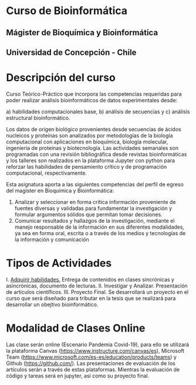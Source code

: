 # Curso de Bioinformática
## Mágister de Bioquímica y Bioinformática
## Universidad de Concepción - Chile

# Descripción del curso
Curso Teórico-Práctico que incorpora las competencias requeridas para poder realizar análisis bioinformáticos de datos experimentales desde: 

a) habilidades computacionales base, 
b) análisis de secuencias y 
c) análisis estructural bioinformático. 

Los datos de origen biológico provenientes desde secuencias de ácidos nucleicos y proteínas son analizados por metodologías de la biología computacional con aplicaciones en bioquímica, biología molecular, ingeniería de proteínas y biotecnología. Las actividades semanales son programadas con una revisión bibliográfica desde revistas bioinformáticas y los talleres son realizados en la plataforma Jupyter con python para reforzar las habilidades de pensamiento crítico y de programación computacional, respectivamente.

Esta asignatura aporta a las siguientes competencias del perfil de egreso del magíster en Bioquímica y Bioinformática:
1.	Analizar y seleccionar en forma crítica información proveniente de fuentes diversas y validadas para fundamentar la investigación y formular argumentos sólidos que permitan tomar decisiones. 
2.	Comunicar resultados y hallazgos de la investigación, mediante el manejo responsable de la información en sus diferentes modalidades, ya sea en forma oral, escrita o a través de los medios y tecnologías de la información y comunicación

# Tipos de Actividades

I. [Adquirir habilidades.](#Content.md) Entrega de contenidos en clases sincrónicas y asincrónicas, documento de lecturas.
II. Investigar y Analizar. Presentación de artículos científicos.
III. Proyecto Final. Se desarrollará un proyecto en el curso que será diseñado para tributar en la tesis que se realizará para desarrollar un obejtivo bioinformático.

# Modalidad de Clases Online

Las clase serán online (Escenario Pandemia Covid-19), para ello se utilizará la plataforma Canvas (https://www.instructure.com/canvas/es), Microsoft Team (https://www.microsoft.com/es-es/education/products/teams) y Github (https://github.com/). Las presentaciones de evaluación de los artículos serán a través de estas plataformas. Mientras la evaluación de código y tareas será en jupyter, así como su proyecto final.